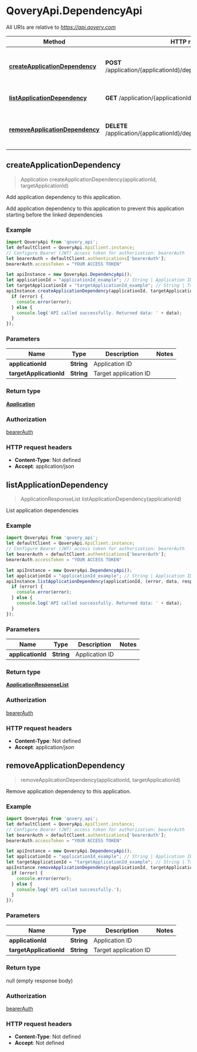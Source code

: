 # QoveryApi.DependencyApi

All URIs are relative to *https://api.qovery.com*

Method | HTTP request | Description
------------- | ------------- | -------------
[**createApplicationDependency**](DependencyApi.md#createApplicationDependency) | **POST** /application/{applicationId}/dependency/{targetApplicationId} | Add application dependency to this application.
[**listApplicationDependency**](DependencyApi.md#listApplicationDependency) | **GET** /application/{applicationId}/dependency | List application dependencies
[**removeApplicationDependency**](DependencyApi.md#removeApplicationDependency) | **DELETE** /application/{applicationId}/dependency/{targetApplicationId} | Remove application dependency to this application.



## createApplicationDependency

> Application createApplicationDependency(applicationId, targetApplicationId)

Add application dependency to this application.

Add application dependency to this application to prevent this application starting before the linked dependencies

### Example

```javascript
import QoveryApi from 'qovery_api';
let defaultClient = QoveryApi.ApiClient.instance;
// Configure Bearer (JWT) access token for authorization: bearerAuth
let bearerAuth = defaultClient.authentications['bearerAuth'];
bearerAuth.accessToken = "YOUR ACCESS TOKEN"

let apiInstance = new QoveryApi.DependencyApi();
let applicationId = "applicationId_example"; // String | Application ID
let targetApplicationId = "targetApplicationId_example"; // String | Target application ID
apiInstance.createApplicationDependency(applicationId, targetApplicationId, (error, data, response) => {
  if (error) {
    console.error(error);
  } else {
    console.log('API called successfully. Returned data: ' + data);
  }
});
```

### Parameters


Name | Type | Description  | Notes
------------- | ------------- | ------------- | -------------
 **applicationId** | **String**| Application ID | 
 **targetApplicationId** | **String**| Target application ID | 

### Return type

[**Application**](Application.md)

### Authorization

[bearerAuth](../README.md#bearerAuth)

### HTTP request headers

- **Content-Type**: Not defined
- **Accept**: application/json


## listApplicationDependency

> ApplicationResponseList listApplicationDependency(applicationId)

List application dependencies

### Example

```javascript
import QoveryApi from 'qovery_api';
let defaultClient = QoveryApi.ApiClient.instance;
// Configure Bearer (JWT) access token for authorization: bearerAuth
let bearerAuth = defaultClient.authentications['bearerAuth'];
bearerAuth.accessToken = "YOUR ACCESS TOKEN"

let apiInstance = new QoveryApi.DependencyApi();
let applicationId = "applicationId_example"; // String | Application ID
apiInstance.listApplicationDependency(applicationId, (error, data, response) => {
  if (error) {
    console.error(error);
  } else {
    console.log('API called successfully. Returned data: ' + data);
  }
});
```

### Parameters


Name | Type | Description  | Notes
------------- | ------------- | ------------- | -------------
 **applicationId** | **String**| Application ID | 

### Return type

[**ApplicationResponseList**](ApplicationResponseList.md)

### Authorization

[bearerAuth](../README.md#bearerAuth)

### HTTP request headers

- **Content-Type**: Not defined
- **Accept**: application/json


## removeApplicationDependency

> removeApplicationDependency(applicationId, targetApplicationId)

Remove application dependency to this application.

### Example

```javascript
import QoveryApi from 'qovery_api';
let defaultClient = QoveryApi.ApiClient.instance;
// Configure Bearer (JWT) access token for authorization: bearerAuth
let bearerAuth = defaultClient.authentications['bearerAuth'];
bearerAuth.accessToken = "YOUR ACCESS TOKEN"

let apiInstance = new QoveryApi.DependencyApi();
let applicationId = "applicationId_example"; // String | Application ID
let targetApplicationId = "targetApplicationId_example"; // String | Target application ID
apiInstance.removeApplicationDependency(applicationId, targetApplicationId, (error, data, response) => {
  if (error) {
    console.error(error);
  } else {
    console.log('API called successfully.');
  }
});
```

### Parameters


Name | Type | Description  | Notes
------------- | ------------- | ------------- | -------------
 **applicationId** | **String**| Application ID | 
 **targetApplicationId** | **String**| Target application ID | 

### Return type

null (empty response body)

### Authorization

[bearerAuth](../README.md#bearerAuth)

### HTTP request headers

- **Content-Type**: Not defined
- **Accept**: Not defined

